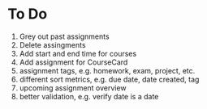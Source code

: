 # To Do

1. Grey out past assignments
2. Delete assingments
3. Add start and end time for courses
4. Add assignment for CourseCard
5. assignment tags, e.g. homework, exam, project, etc.
6. different sort metrics, e.g. due date, date created, tag
7. upcoming assignment overview
8. better validation, e.g. verify date is a date